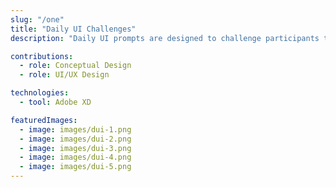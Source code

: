 ```yaml
---
slug: "/one"
title: "Daily UI Challenges"
description: "Daily UI prompts are designed to challenge participants to think creatively and improve design skills in areas such as typography, color theory, layout, and user experience design."

contributions:
  - role: Conceptual Design
  - role: UI/UX Design

technologies:
  - tool: Adobe XD

featuredImages:
  - image: images/dui-1.png
  - image: images/dui-2.png
  - image: images/dui-3.png
  - image: images/dui-4.png
  - image: images/dui-5.png
---
```

